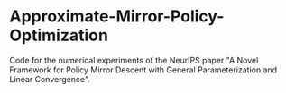 # Approximate-Mirror-Policy-Optimization
Code for the numerical experiments of the NeurIPS paper "A Novel Framework for Policy Mirror Descent with General Parameterization and Linear Convergence".
